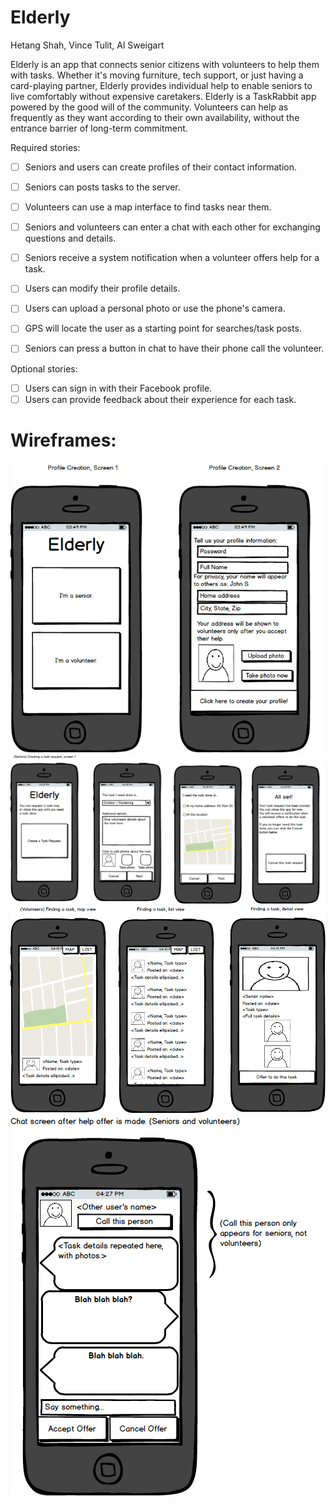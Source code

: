 # Elderly

Hetang Shah, Vince Tulit, Al Sweigart

Elderly is an app that connects senior citizens with volunteers to help them with tasks. Whether it's moving furniture, tech support, or just having a card-playing partner, Elderly provides individual help to enable seniors to live comfortably without expensive caretakers. Elderly is a TaskRabbit app powered by the good will of the community. Volunteers can help as frequently as they want according to their own availability, without the entrance barrier of long-term commitment.

Required stories:

 * [ ] Seniors and users can create profiles of their contact information.
 * [ ] Seniors can posts tasks to the server.
 * [ ] Volunteers can use a map interface to find tasks near them.
 * [ ] Seniors and volunteers can enter a chat with each other for exchanging questions and details.
 * [ ] Seniors receive a system notification when a volunteer offers help for a task.
 * [ ] Users can modify their profile details.
 * [ ] Users can upload a personal photo or use the phone's camera.
 * [ ] GPS will locate the user as a starting point for searches/task posts.
 * [ ] Seniors can press a button in chat to have their phone call the volunteer.


Optional stories:

 * [ ] Users can sign in with their Facebook profile.
 * [ ] Users can provide feedback about their experience for each task.

# Wireframes:

 ![Profile creation](elderly_profile_creation.png)
 ![Seniors posting a task](elderly_senior_create_task.png)
 ![Volunteers finding a task](elderly_volunteer_find_task.png)
 ![Chat screen to accept help offer](elderly_chat.png)